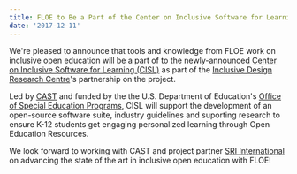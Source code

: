 ```yaml
---
title: FLOE to Be a Part of the Center on Inclusive Software for Learning
date: '2017-12-11'
---
```

We're pleased to announce that tools and knowledge from FLOE work on inclusive open
education will be a part of to the newly-announced
[Center on Inclusive Software for Learning (CISL)](http://www.cast.org/whats-new/news/2017/center-for-inclusive-software-for-learning.html#.Wi7t9xNSwUE)
as part of the [Inclusive Design Research Centre](https://idrc.ocadu.ca/)'s partnership on the project.

Led by [CAST](http://www.cast.org/) and funded by the the U.S. Department
of Education's [Office of Special Education Programs](https://www2.ed.gov/about/offices/list/osers/osep/index.html),
CISL will support the development of an
open-source software suite, industry guidelines and suporting research to ensure
K-12 students get engaging personalized learning through Open Education Resources.

We look forward to working with CAST and project partner
[SRI International](https://www.sri.com/) on advancing the state of the art in inclusive open education with FLOE!
